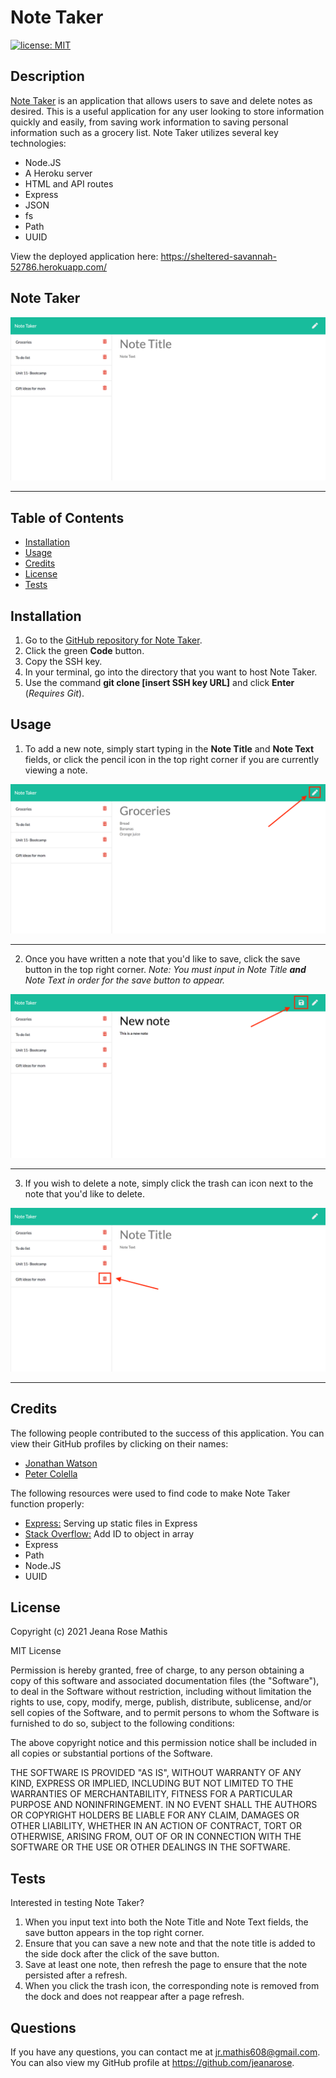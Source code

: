 # Note Taker
[![license: MIT](https://img.shields.io/badge/License-MIT-yellow.svg)](https://opensource.org/licenses/MIT)
## Description
[Note Taker](https://sheltered-savannah-52786.herokuapp.com/) is an application that allows users to save and delete notes as desired. This is a useful application for any user looking to store information quickly and easily, from saving work information to saving personal information such as a grocery list. Note Taker utilizes several key technologies:

* Node.JS
* A Heroku server
* HTML and API routes
* Express
* JSON
* fs
* Path 
* UUID

View the deployed application here: https://sheltered-savannah-52786.herokuapp.com/

## Note Taker
![Screenshot of Note Taker application.](public/assets/images/note-taker-screenshot.png)
<hr>

## Table of Contents
* [Installation](#installation)
* [Usage](#usage)
* [Credits](#credits)
* [License](#license)
* [Tests](#tests)

## Installation
1. Go to the [GitHub repository for Note Taker](https://github.com/jeanarose/note-taker).
2. Click the green **Code** button.
3. Copy the SSH key.
4. In your terminal, go into the directory that you want to host Note Taker. 
5. Use the command **git clone [insert SSH key URL]** and click **Enter** (*Requires Git*).

## Usage
1. To add a new note, simply start typing in the **Note Title** and **Note Text** fields, or click the pencil icon in the top right corner if you are currently viewing a note.

![Screenshot of note taker application with the pencil icon selected in red.](public/assets/images/new-note.png)
<hr>

2. Once you have written a note that you'd like to save, click the save button in the top right corner. *Note: You must input in Note Title **and** Note Text in order for the save button to appear.* 

![Screenshot of note taker application with the save icon selected in red.](public/assets/images/save-note.png)
<hr>

3. If you wish to delete a note, simply click the trash can icon next to the note that you'd like to delete.

![Screenshot of note taker application with the trash can icon selected in red.](public/assets/images/delete-note.png)
<hr>

## Credits
The following people contributed to the success of this application. You can view their GitHub profiles by clicking on their names:
* [Jonathan Watson](https://github.com/jonathanjwatson)
* [Peter Colella](https://github.com/petercolella)

The following resources were used to find code to make Note Taker function properly:
* [Express:](https://expressjs.com/en/starter/static-files.html) Serving up static files in Express
* [Stack Overflow:](https://stackoverflow.com/questions/50023291/add-id-to-array-of-objects-javascript) Add ID to object in array
* Express
* Path
* Node.JS
* UUID

## License
Copyright (c) 2021 Jeana Rose Mathis

MIT License
    
Permission is hereby granted, free of charge, to any person obtaining a copy
of this software and associated documentation files (the "Software"), to deal
in the Software without restriction, including without limitation the rights
to use, copy, modify, merge, publish, distribute, sublicense, and/or sell
copies of the Software, and to permit persons to whom the Software is
furnished to do so, subject to the following conditions:
    
The above copyright notice and this permission notice shall be included in all
copies or substantial portions of the Software.
    
THE SOFTWARE IS PROVIDED "AS IS", WITHOUT WARRANTY OF ANY KIND, EXPRESS OR
IMPLIED, INCLUDING BUT NOT LIMITED TO THE WARRANTIES OF MERCHANTABILITY,
FITNESS FOR A PARTICULAR PURPOSE AND NONINFRINGEMENT. IN NO EVENT SHALL THE
AUTHORS OR COPYRIGHT HOLDERS BE LIABLE FOR ANY CLAIM, DAMAGES OR OTHER
LIABILITY, WHETHER IN AN ACTION OF CONTRACT, TORT OR OTHERWISE, ARISING FROM,
OUT OF OR IN CONNECTION WITH THE SOFTWARE OR THE USE OR OTHER DEALINGS IN THE
SOFTWARE. 
## Tests
Interested in testing Note Taker?
1. When you input text into both the Note Title and Note Text fields, the save button appears in the top right corner.
2. Ensure that you can save a new note and that the note title is added to the side dock after the click of the save button. 
3. Save at least one note, then refresh the page to ensure that the note persisted after a refresh.
4. When you click the trash icon, the corresponding note is removed from the dock and does not reappear after a page refresh. 

## Questions
If you have any questions, you can contact me at jr.mathis608@gmail.com. 
You can also view my GitHub profile at https://github.com/jeanarose.
  